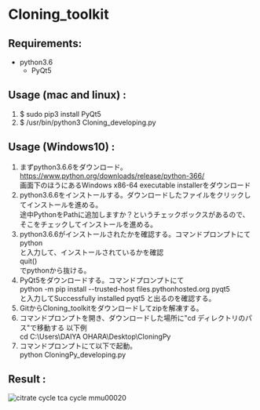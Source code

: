 # Cloning_toolkit

## Requirements:
- python3.6 
    - PyQt5 
## Usage (mac and linux) :
1. $ sudo pip3 install PyQt5
2. $ /usr/bin/python3 Cloning_developing.py

## Usage (Windows10) :
1. まずpython3.6.6をダウンロード。https://www.python.org/downloads/release/python-366/  
   画面下のほうにあるWindows x86-64 executable installerをダウンロード  
2. python3.6.6をインストールする。ダウンロードしたファイルをクリックしてインストールを進める。  
   途中PythonをPathに追加しますか？というチェックボックスがあるので、そこをチェックしてインストールを進める。  
3. python3.6.6がインストールされたかを確認する。コマンドプロンプトにて  
   python  
   と入力して、インストールされているかを確認  
   quit()  
   でpythonから抜ける。  
4. PyQt5をダウンロードする。コマンドプロンプトにて  
   python -m pip install --trusted-host files.pythonhosted.org pyqt5  
   と入力してSuccessfully installed pyqt5 と出るのを確認する。  
5. GitからCloning_toolkitをダウンロードしてzipを解凍する。  
6. コマンドプロンプトを開き、ダウンロードした場所に"cd ディレクトリのパス"で移動する 以下例  
   cd C:\Users\DAIYA OHARA\Desktop\CloningPy  
7. コマンドプロンプトにて以下で起動。  
   python CloningPy_developing.py  
   

## Result : 
![citrate cycle tca cycle mmu00020](https://user-images.githubusercontent.com/28255294/39768813-52439c84-5325-11e8-87f8-04858058a47d.png)
